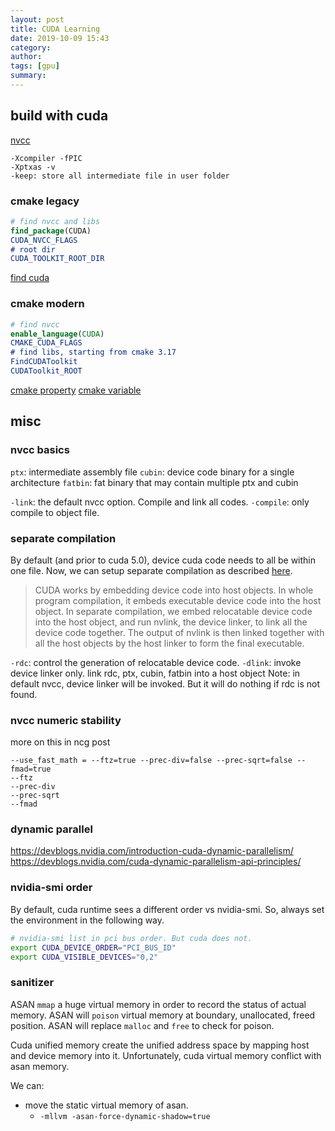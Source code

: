 ```yaml
---
layout: post
title: CUDA Learning
date: 2019-10-09 15:43
category: 
author: 
tags: [gpu]
summary: 
---
```


## build with cuda

[nvcc](https://docs.nvidia.com/cuda/cuda-compiler-driver-nvcc/index.html)

```
-Xcompiler -fPIC
-Xptxas -v
-keep: store all intermediate file in user folder
```

### cmake legacy

```cmake
# find nvcc and libs
find_package(CUDA)
CUDA_NVCC_FLAGS
# root dir
CUDA_TOOLKIT_ROOT_DIR
```

[find cuda](https://cmake.org/cmake/help/latest/module/FindCUDA.html)

### cmake modern

```cmake
# find nvcc
enable_language(CUDA)
CMAKE_CUDA_FLAGS
# find libs, starting from cmake 3.17
FindCUDAToolkit
CUDAToolkit_ROOT
```

[cmake property](https://cmake.org/cmake/help/latest/manual/cmake-properties.7.html)
[cmake variable](https://cmake.org/cmake/help/latest/manual/cmake-variables.7.html)

## misc

### nvcc basics

`ptx`: intermediate assembly file
`cubin`: device code binary for a single architecture
`fatbin`: fat binary that may contain multiple ptx and cubin

`-link`: the default nvcc option. Compile and link all codes.
`-compile`: only compile to object file. 

### separate compilation

By default (and prior to cuda 5.0), device cuda code needs to all be within one file.
Now, we can setup separate compilation as described [here](https://docs.nvidia.com/cuda/cuda-compiler-driver-nvcc/index.html#using-separate-compilation-in-cuda).

> CUDA works by embedding device code into host objects. 
> In whole program compilation, it embeds executable device code into the host object. 
> In separate compilation, we embed relocatable device code into the host object,
> and run nvlink, the device linker, to link all the device code together.
> The output of nvlink is then linked together with all the host objects by the host linker to form the final executable.

`-rdc`: control the generation of relocatable device code.
`-dlink`: invoke device linker only. link rdc, ptx, cubin, fatbin into a host object
Note: in default nvcc, device linker will be invoked. But it will do nothing if rdc is not found.

### nvcc numeric stability

more on this in ncg post

```
--use_fast_math = --ftz=true --prec-div=false --prec-sqrt=false --fmad=true
--ftz
--prec-div
--prec-sqrt
--fmad
```

### dynamic parallel

https://devblogs.nvidia.com/introduction-cuda-dynamic-parallelism/
https://devblogs.nvidia.com/cuda-dynamic-parallelism-api-principles/

### nvidia-smi order

By default, cuda runtime sees a different order vs nvidia-smi.
So, always set the environment in the following way.

```bash
# nvidia-smi list in pci bus order. But cuda does not.
export CUDA_DEVICE_ORDER="PCI_BUS_ID"
export CUDA_VISIBLE_DEVICES="0,2"
```

### sanitizer

ASAN `mmap` a huge virtual memory in order to record the status of actual memory.
ASAN will `poison` virtual memory at boundary, unallocated, freed position.
ASAN will replace `malloc` and `free` to check for poison.

Cuda unified memory create the unified address space by mapping host and device memory into it.
Unfortunately, cuda virtual memory conflict with asan memory.

We can:

* move the static virtual memory of asan.
  * `-mllvm -asan-force-dynamic-shadow=true`
